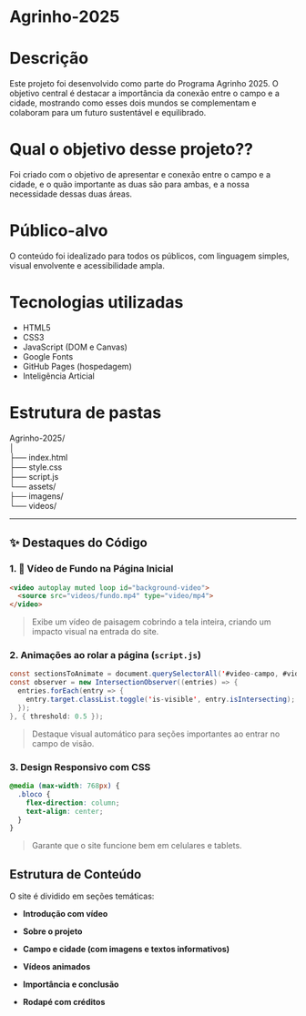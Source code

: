 # Agrinho-2025
# Descrição
Este projeto foi desenvolvido como parte do Programa Agrinho 2025. O objetivo central é destacar a importância da conexão entre o campo e a cidade, mostrando como esses dois mundos se complementam e colaboram para um futuro sustentável e equilibrado.

# Qual o objetivo desse projeto??
Foi criado com o objetivo de apresentar e conexão entre o campo e a cidade, e o quão importante as duas são para ambas, e a nossa necessidade dessas duas áreas.

# Público-alvo
O conteúdo foi idealizado para todos os públicos, com linguagem simples, visual envolvente e acessibilidade ampla.

#  Tecnologias utilizadas
- HTML5
- CSS3
- JavaScript (DOM e Canvas)
- Google Fonts
- GitHub Pages (hospedagem)
- Inteligência Articial

# Estrutura de pastas
Agrinho-2025/  
│  
├── index.html  
├── style.css  
├── script.js  
└── assets/  
├── imagens/  
└── videos/


---

## ✨ Destaques do Código

### 1. 🌄 Vídeo de Fundo na Página Inicial

```html
<video autoplay muted loop id="background-video">
  <source src="videos/fundo.mp4" type="video/mp4">
</video>
```
> Exibe um vídeo de paisagem cobrindo a tela inteira, criando um impacto visual na entrada do site.

### 2. Animações ao rolar a página (`script.js`)
```java
const sectionsToAnimate = document.querySelectorAll('#video-campo, #video-troca, #conclusao');
const observer = new IntersectionObserver((entries) => {
  entries.forEach(entry => {
    entry.target.classList.toggle('is-visible', entry.isIntersecting);
  });
}, { threshold: 0.5 });
```
>Destaque visual automático para seções importantes ao entrar no campo de visão.

### 3. Design Responsivo com CSS
```css
@media (max-width: 768px) {
  .bloco {
    flex-direction: column;
    text-align: center;
  }
}
````
>Garante que o site funcione bem em celulares e tablets.

## Estrutura de Conteúdo

O site é dividido em seções temáticas:

-   **Introdução com vídeo**
    
-   **Sobre o projeto**
    
-   **Campo e cidade (com imagens e textos informativos)**
    
-   **Vídeos animados**
    
-   **Importância e conclusão**
    
-   **Rodapé com créditos**
